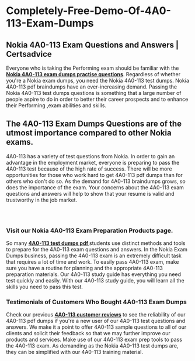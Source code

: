 # Completely-Free-Demo-Of-4A0-113-Exam-Dumps
<h2><strong>Nokia 4A0-113 Exam Questions and Answers | Certsadvice</strong></h2> <p>Everyone who is taking the Performing exam should be familiar with the <a href="http://www.certsadvice.com/nokia/4a0-113-practice-questions"><strong>Nokia 4A0-113 exam dumps practise questions</strong></a>. Regardless of whether you&#39;re a Nokia exam dumps, you need the Nokia 4A0-113 test dumps. Nokia 4A0-113 pdf braindumps have an ever-increasing demand. Passing the Nokia 4A0-113 test dumps questions is something that a large number of people aspire to do in order to better their career prospects and to enhance their Performing ,exam abilities and skills.</p> <h2><strong>The 4A0-113 Exam Dumps Questions are of the utmost importance compared to other Nokia exams.</strong></h2> <p>4A0-113 has a variety of test questions from Nokia. In order to gain an advantage in the employment market, everyone is preparing to pass the 4A0-113 test because of the high rate of success. There will be more opportunities for those who work hard to get 4A0-113 pdf dumps than for others who don&#39;t do so. As the demand for 4A0-113 braindumps grows, so does the importance of the exam. Your concerns about the 4A0-113 exam questions and answers will help to show that your resume is valid and trustworthy in the job market.</p> <p><a href="http://www.certsadvice.com/nokia/4a0-113-practice-questions" style="display: block; padding: 1em 0; text-align: center; "><img alt="" src="https://1.bp.blogspot.com/-RUOr8Wn-CRk/YUYAxC8kcHI/AAAAAAAAAnw/F7BbdI3tw8QDj5z8iX0vQAioQzKiUxduwCLcBGAsYHQ/s0/unnamed.jpg" /></a></p> <h3><strong>Visit our Nokia 4A0-113 Exam Preparation Products page.</strong></h3> <p>So many <a href="http://www.certsadvice.com/nokia/4a0-113-practice-questions"><strong>4A0-113 test dumps pdf </strong></a>students use distinct methods and tools to prepare for the 4A0-113 exam questions and answers. In the Nokia Exam Dumps business, passing the 4A0-113 exam is an extremely difficult task that requires a lot of time and work. To easily pass 4A0-113 exam, make sure you have a routine for planning and the appropriate 4A0-113 preparation materials. Our 4A0-113 study guide has everything you need test quickly and easily. With our 4A0-113 study guide, you will learn all the skills you need to pass this test.</p> <h3><strong>Testimonials of Customers Who Bought 4A0-113 Exam Dumps</strong></h3> <p>Check our previous <a href="http://www.certsadvice.com/nokia/4a0-113-practice-questions"><strong>4A0-113 customer reviews</strong></a> to see the reliability of our 4A0-113 pdf dumps if you&#39;re a new user of our 4A0-113 test questions and answers. We make it a point to offer 4A0-113 sample questions to all of our clients and solicit their feedback so that we may further improve our products and services. Make use of our 4A0-113 exam prep tools to pass the 4A0-113 exam. As demanding as the Nokia 4A0-113 test dumps are, they can be simplified with our 4A0-113 training material.</p>
